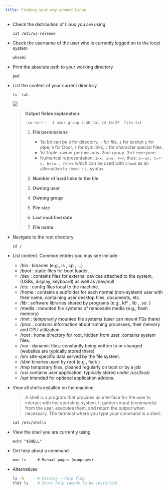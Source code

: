 ```yaml
---
title: Finding your way around Linux
---
```


- Check the distribution of Linux you are using

  ```execute
  cat /etc/os-release
  ```

- Check the username of the user who is currently logged on to the local system

  ```execute
  whoami
  ```

- Print the absolute path to your working directory

  ```execute
  pwd
  ```

- List the content of your current directory

  ```execute
  ls -lah
  ```
  ![](https://pasteboard.co/U8i5iIcto3O0.png)
  
  >**Output fields explanation:**
  >
  >```text
  >-rw-rw-r--  1 user group 3.4K Jul 24 10:27  file.txt
  >```
  >
  >1. **File permissions**
  >
  >    - 1st bit can be `d` for directory, `-` for file, `s` for socket `p` for pipe, `D` for Door, `l` for symlinks, `c` for character special files.
  >     - 1st triple: owner permissions. 2nd: group. 3rd: everyone.
  >     - Numerical representation: `1=x, 2=w, 4=r`, thus: `3=-wx, 5=r-x, 6=rw-, 7=rwx` which can be used with `chmod` as an alternative to `chmod +|-` syntax.
  >
  > 2. **Number of hard links to the file**
  > 3. **Owning user**
  > 4. **Owning group**
  > 5. **File size**
  > 6. **Last modified date**
  > 7. **File name.**

- Navigate to the root directory

  ```execute
  cd /
  ```

- List content. Common entries you may see include:

  - /bin : binaries (e.g., ls , cp , ...)
  - /boot : static files for boot loader.
  - /dev : contains files for external devices attached to the system, (USBs, display, keyboard) as
  well as /dev/null
  - /etc : config files local to the machine.
  - /home : contains a subfolder for each normal (non-system) user with their name, containing
  user desktop files, documents, etc.
  - /lib : software libraries shared by programs (e.g., ld* , lib , *.so.* )
  - /media : mounted file systems of removable media (e.g., flash memory)
  - /mnt : temporarily mounted file systems (user can mount FSs there)
  - /proc : contains information about running processes, their memory and CPU utilization.
  - /root : home directory for root, hidden from user, contains system files.
  - /var : dynamic files; constantly being written to or changed (websites are typically stored
  there)
  - /srv site-specific data served by the file system.
  - /sbin binaries used by root (e.g., fsck )
  - /tmp temporary files, cleaned regularly on boot or by a job
  - /usr contains user application, typically stored under /usr/local
  - /opt intended for optional application addons.

- View all shells installed on the machine

  > A shell is a program that provides an interface for the user to interact with the operating system. It gathers input (commands) from the user, executes them, and return the output when necessary. The terminal where you type your command is a shell.

  ```execute
  cat /etc/shells
  ```

- View the shell you are currently using

  ```execute
  echo "$SHELL"
  ```

- Get help about a command

  ```execute
  man ls     # Manual pages (manpages)
  ```

- Alternatives
  ```bash
  ls -h      # Passing --help flag 
  tldr ls    # Short help (needs to be installed)
  ```
